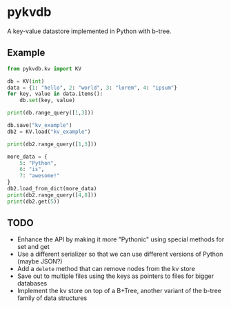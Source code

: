 # pykvdb

A key-value datastore implemented in Python with b-tree.

## Example

```python
from pykvdb.kv import KV

db = KV(int)
data = {1: "hello", 2: "world", 3: "lorem", 4: "ipsum"}
for key, value in data.items():
    db.set(key, value)

print(db.range_query([1,3]))

db.save("kv_example")
db2 = KV.load("kv_example")

print(db2.range_query([1,3]))

more_data = {
    5: "Python",
    6: "is",
    7: "awesome!"
}
db2.load_from_dict(more_data)
print(db2.range_query([4,8]))
print(db2.get(5))
```

## TODO

- Enhance the API by making it more "Pythonic" using special methods for set and get
- Use a different serializer so that we can use different versions of Python (maybe JSON?)
- Add a `delete` method that can remove nodes from the kv store
- Save out to multiple files using the keys as pointers to files for bigger databases
- Implement the kv store on top of a B+Tree, another variant of the b-tree family of data structures
